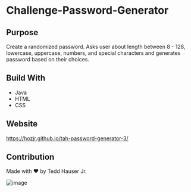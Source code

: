 # Challenge-Password-Generator

## Purpose
Create a randomized password. Asks user about length between 8 - 128, lowercase, uppercase, numbers, and special characters and generates password based on their choices.

## Build With
* Java
* HTML
* CSS

## Website
https://hozjr.github.io/tah-password-generator-3/

## Contribution
Made with ❤️ by Tedd Hauser Jr.

![image](https://user-images.githubusercontent.com/94255210/146665241-c2ddfe3c-8337-4be6-a966-28cd7b6115be.png)

